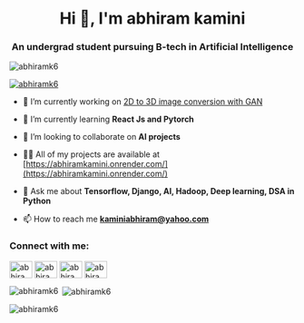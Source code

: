 <h1 align="center">Hi 👋, I'm abhiram kamini</h1>
<h3 align="center">An undergrad student pursuing B-tech in Artificial Intelligence</h3>

<p align="left"> <img src="https://komarev.com/ghpvc/?username=abhiramk6&label=Profile%20views&color=0e75b6&style=flat" alt="abhiramk6" /> </p>

<p align="left"> <a href="https://github.com/ryo-ma/github-profile-trophy"><img src="https://github-profile-trophy.vercel.app/?username=abhiramk6" alt="abhiramk6" /></a> </p>

- 🔭 I’m currently working on [2D to 3D image conversion with GAN](https://github.com/abhiramk6/2dto3d)

- 🌱 I’m currently learning **React Js and Pytorch**

- 👯 I’m looking to collaborate on **AI projects**

- 👨‍💻 All of my projects are available at [https://abhiramkamini.onrender.com/](https://abhiramkamini.onrender.com/)

- 💬 Ask me about **Tensorflow, Django, AI, Hadoop, Deep learning, DSA in Python**

- 📫 How to reach me **kaminiabhiram@yahoo.com**

<h3 align="left">Connect with me:</h3>
<p align="left">
<a href="https://linkedin.com/in/abhiram-k-05009b127" target="blank"><img align="center" src="https://raw.githubusercontent.com/rahuldkjain/github-profile-readme-generator/master/src/images/icons/Social/linked-in-alt.svg" alt="abhiram-k-05009b127" height="30" width="40" /></a>
<a href="https://kaggle.com/abhiramkamini" target="blank"><img align="center" src="https://raw.githubusercontent.com/rahuldkjain/github-profile-readme-generator/master/src/images/icons/Social/kaggle.svg" alt="abhiramkamini" height="30" width="40" /></a>
<a href="https://www.codechef.com/users/abhiramk_6" target="blank"><img align="center" src="https://cdn.jsdelivr.net/npm/simple-icons@3.1.0/icons/codechef.svg" alt="abhiramk_6" height="30" width="40" /></a>
<a href="https://codeforces.com/profile/abhiramk_6" target="blank"><img align="center" src="https://raw.githubusercontent.com/rahuldkjain/github-profile-readme-generator/master/src/images/icons/Social/codeforces.svg" alt="abhiramk_6" height="30" width="40" /></a>
</p>


<p><img align="left" src="https://github-readme-stats.vercel.app/api/top-langs?username=abhiramk6&show_icons=true&locale=en&layout=compact" alt="abhiramk6" /></p>

<p>&nbsp;<img align="center" src="https://github-readme-stats.vercel.app/api?username=abhiramk6&show_icons=true&locale=en" alt="abhiramk6" /></p>

<p><img align="center" src="https://github-readme-streak-stats.herokuapp.com/?user=abhiramk6&" alt="abhiramk6" /></p>
